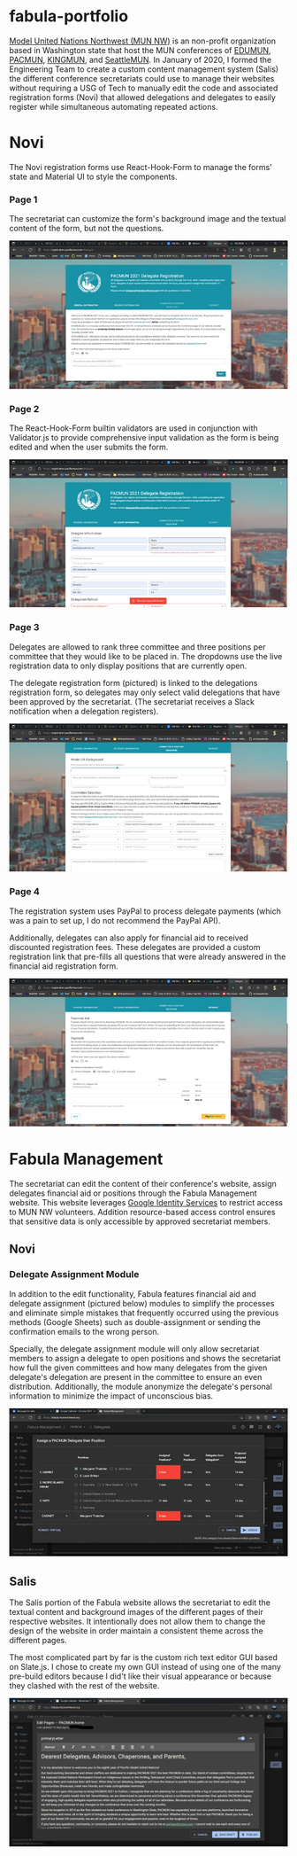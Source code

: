 # fabula-portfolio

[Model United Nations Northwest (MUN NW)](https://munnorthwest.org/) is an non-profit organization based in Washington state that host the MUN conferences of [EDUMUN](https://edumun.com/), [PACMUN](https://pacificmun.com/), [KINGMUN](https://kingmun.org/), and [SeattleMUN](https://seattlemun.org/). In January of 2020, I formed the Engineering Team to create a custom content management system (Salis) the different conference secretariats could use to manage their websites without requiring a USG of Tech to manually edit the code and associated registration forms (Novi) that allowed delegations and delegates to easily register while simultaneous automating repeated actions.

# Novi

The Novi registration forms use React-Hook-Form to manage the forms' state and Material UI to style the components.

### Page 1

The secretariat can customize the form's background image and the textual content of the form, but not the questions.

![page 1](./examples/noviPg1.jpg)

### Page 2

The React-Hook-Form builtin validators are used in conjunction with Validator.js to provide comprehensive input validation as the form is being edited and when the user submits the form.

![page 2](./examples/noviPg2.jpg)

### Page 3

Delegates are allowed to rank three committee and three positions per committee that they would like to be placed in. The dropdowns use the live registration data to only display positions that are currently open.

The delegate registration form (pictured) is linked to the delegations registration form, so delegates may only select valid delegations that have been approved by the secretariat. (The secretariat receives a Slack notification when a delegation registers).

![page 3](./examples/noviPg3.jpg)

### Page 4

The registration system uses PayPal to process delegate payments (which was a pain to set up, I do not recommend the PayPal API).

Additionally, delegates can also apply for financial aid to received discounted registration fees. These delegates are provided a custom registration link that pre-fills all questions that were already answered in the financial aid registration form.

![page 4](./examples/noviPg4.jpg)

# Fabula Management

The secretariat can edit the content of their conference's website, assign delegates financial aid or positions through the Fabula Management website. This website leverages [Google Identity Services](https://developers.google.com/identity/gsi/web) to restrict access to MUN NW volunteers. Addition resource-based access control ensures that sensitive data is only accessible by approved secretariat members.

## Novi

### Delegate Assignment Module

In addition to the edit functionality, Fabula features financial aid and delegate assignment (pictured below) modules to simplify the processes and eliminate simple mistakes that frequently occurred using the previous methods (Google Sheets) such as double-assignment or sending the confirmation emails to the wrong person.

Specially, the delegate assignment module will only allow secretariat members to assign a delegate to open positions and shows the secretariat how full the given committees and how many delegates from the given delegate's delegation are present in the committee to ensure an even distribution. Additionally, the module anonymize the delegate's personal information to minimize the impact of unconscious bias.

![delegate assignment module](./examples/noviDelegateAssignment.jpg)

## Salis

The Salis portion of the Fabula website allows the secretariat to edit the textual content and background images of the different pages of their respective websites. It intentionally does not allow them to change the design of the website in order maintain a consistent theme across the different pages.

The most complicated part by far is the custom rich text editor GUI based on Slate.js. I chose to create my own GUI instead of using one of the many pre-build editors because I did't like their visual appearance or because they clashed with the rest of the website.

![editing the website](./examples/salisEditing.jpg)